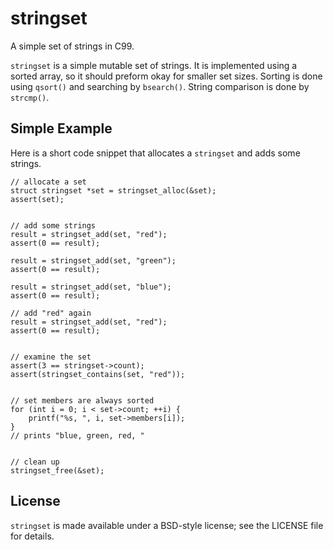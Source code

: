 stringset
=========

A simple set of strings in C99.

`stringset` is a simple mutable set of strings.  It is implemented using a
sorted array, so it should preform okay for smaller set sizes.  Sorting is
done using `qsort()` and searching by `bsearch()`.  String comparison is done
by `strcmp()`.


Simple Example
--------------
Here is a short code snippet that allocates a `stringset` and adds some strings.

    // allocate a set
    struct stringset *set = stringset_alloc(&set);
    assert(set);


    // add some strings
    result = stringset_add(set, "red");
    assert(0 == result);

    result = stringset_add(set, "green");
    assert(0 == result);

    result = stringset_add(set, "blue");
    assert(0 == result);

    // add "red" again
    result = stringset_add(set, "red");
    assert(0 == result);


    // examine the set
    assert(3 == stringset->count);
    assert(stringset_contains(set, "red"));


    // set members are always sorted
    for (int i = 0; i < set->count; ++i) {
        printf("%s, ", i, set->members[i]);
    }
    // prints "blue, green, red, "


    // clean up
    stringset_free(&set);


License
-------
`stringset` is made available under a BSD-style license; see the LICENSE file 
for details.
